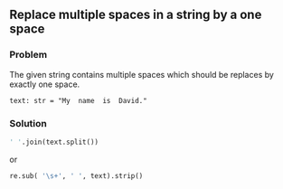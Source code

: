 ## Replace multiple spaces in a string by a one space

### Problem

The given string contains multiple spaces which should be replaces by exactly one space.

```
text: str = "My  name  is  David."
```

### Solution

```python
' '.join(text.split())
```

or

```python
re.sub( '\s+', ' ', text).strip()
```
